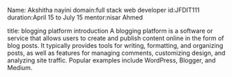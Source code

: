 Name: Akshitha nayini
domain:full stack web developer 
id:JFDIT111
duration:April 15 to July 15
mentor:nisar Ahmed

title: blogging platform 
introduction 
A blogging platform is a software or service that allows users to create and publish content online in the form of blog posts. It typically provides tools for writing, formatting, and organizing posts, as well as features for managing comments, customizing design, and analyzing site traffic. Popular examples include WordPress, Blogger, and Medium.
